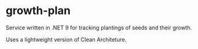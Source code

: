 # growth-plan
Service written in .NET 9 for tracking plantings of seeds and their growth.

Uses a lightweight version of Clean Architeture.